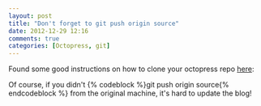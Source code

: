 ```yaml
---
layout: post
title: "Don't forget to git push origin source"
date: 2012-12-29 12:16
comments: true
categories: [Octopress, git]
---
```

Found some good instructions on how to clone your octopress repo <a href="http://code.dblock.org/octopress-setting-up-a-blog-and-contributing-to-an-existing-one">here</a>: 

Of course, if you didn't {% codeblock %}git push origin source{% endcodeblock %} from the original machine, it's hard to update the blog!